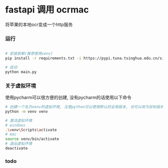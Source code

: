 # fastapi 调用 ocrmac
将苹果的本地ocr变成一个http服务

### 运行
```bash

# 安装依赖(推荐使用venv)
pip install -r requirements.txt -i https://pypi.tuna.tsinghua.edu.cn/simple

# 启动
python main.py

```

### 关于虚拟环境
使用pycharm可以很方便的创建, 没有pycharm的话使用以下命令

```bash
# 创建一个名为venv的虚拟环境, 注意python可以使用默认的全局版本, 也可以改为目标版本的绝对路径(例如 C:\Python310\python.exe)
python -m venv venv

# 激活虚拟环境
# windows
.\venv\Scripts\activate
# mac
source venv/bin/activate 
# 退出虚拟环境
deactivate

```


### todo

